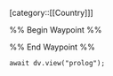[category::[[Country]]]

%% Begin Waypoint %%


%% End Waypoint %%

```dataviewjs
await dv.view("prolog");
```